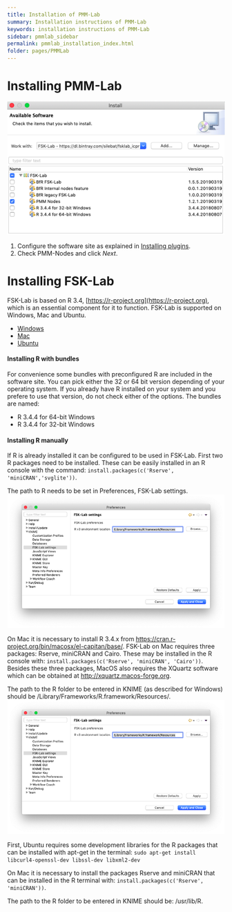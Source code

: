 ```yaml
---
title: Installation of PMM-Lab
summary: Installation instructions of PMM-Lab
keywords: installation instructions of PMM-Lab
sidebar: pmmlab_sidebar
permalink: pmmlab_installation_index.html
folder: pages/PMMLab
---
```

# Installing PMM-Lab
![](assets/pmmlab_installation.png)

1. Configure the software site as explained in <a href="#installing-plugins">Installing plugins</a>.
2. Check PMM-Nodes and click *Next*.

# Installing FSK-Lab
FSK-Lab is based on R 3.4, [https://r-project.org](https://r-project.org), which is an essential component for it to function. FSK-Lab is supported on Windows, Mac and Ubuntu.

<div class="col-lg-12">
  <ul id="myTab" class="nav nav-tabs nav-justified">
    <li class="active"><a href="#fsk-windows" data-toggle="tab"><i class="fa fa-tree"></i>Windows</a></li>
    <li class=""><a href="#fsk-mac" data-toggle="tab"><i class="fa fa-car"></i>Mac</a></li>
    <li class=""><a href="#fsk-ubuntu" data-toggle="tab"><i class="fa fa-support"></i>Ubuntu</a></li>
  </ul>

  <div id="myTabContent" class="tab-content">
    <div class="tab-pane fade active in" id="fsk-windows">
      <h4>Installing R with bundles</h4>
      <p>For convenience some bundles with preconfigured R are included in the software site. You can pick either the 32 or 64 bit version depending of your operating system. If you already have R installed on your system and you prefere to use that version, do not check either of the options. The bundles are named:
        <ul>
          <li>R 3.4.4 for 64-bit Windows</li>
          <li>R 3.4.4 for 32-bit Windows</li>
        </ul>
      </p>
      <h4>Installing R manually</h4>
      <p>If R is already installed it can be configured to be used in FSK-Lab. First two R packages need to be installed. These can be easily installed in an R console with the command: <code>install.packages(c('Rserve', 'miniCRAN','svglite'))</code>.
      </p>
      <p>The path to R needs to be set in Preferences, FSK-Lab settings.
      <img src="assets/fsk_preferences.png" alt="FSK settings">
      </p>
    </div>
    <div class="tab-pane fade" id="fsk-mac">
      <p>On Mac it is necessary to install R 3.4.x from <a href="https://cran.r-project.org/bin/macosx/el-capitan/base/">https://cran.r-project.org/bin/macosx/el-capitan/base/</a>. FSK-Lab on Mac requires three packages: Rserve, miniCRAN and Cairo. These may be installed in the R console with: <code>install.packages(c('Rserve', 'miniCRAN', 'Cairo'))</code>. Besides these three packages, MacOS also requires the XQuartz software which can be obtained at <a href="http://xquartz.macos-forge.org">http://xquartz.macos-forge.org</a>.
      </p>
      <p>
        The path to the R folder to be entered in KNIME (as described for Windows) should be /Library/Frameworks/R.framework/Resources/.
        <img src="assets/fsk_preferences.png" alt="FSK settings">
      </p>
    </div>
    <div class="tab-pane fade" id="fsk-ubuntu">
      <p>
        First, Ubuntu requires some development libraries for the R packages that can be installed with apt-get in the terminal:
        <code>sudo apt-get install libcurl4-openssl-dev libssl-dev libxml2-dev</code>
      </p>
      <p>
        On Mac it is necessary to install the packages Rserve and miniCRAN that can be installed in the R terminal with:
        <code>install.packages(c('Rserve', 'miniCRAN'))</code>.
      </p>
      <p>
        The path to the R folder to be entered in KNIME should be: /usr/lib/R.
      </p>
    </div>
  </div>
</div>
